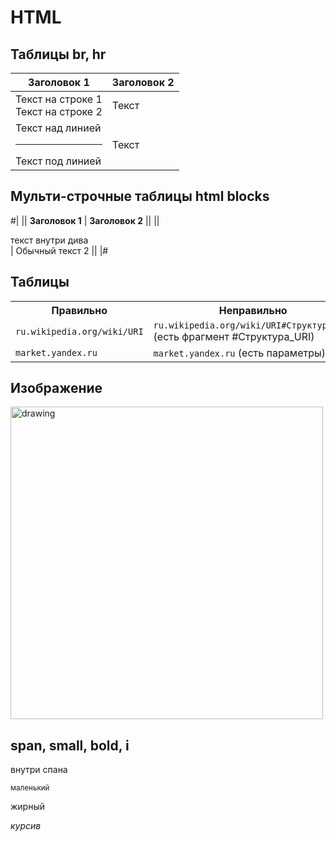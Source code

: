 # HTML

## Таблицы br, hr

| Заголовок 1                               | Заголовок 2  |
| ----------------------------------------- | ------------ |
| Текст на строке 1 <br> Текст на строке 2  | Текст        |
| Текст над линией <hr> Текст под линией    | Текст        |

## Мульти-строчные таблицы html blocks

#|
|| **Заголовок 1** | **Заголовок 2** ||
||
<div class="note">
    текст внутри дива
</div>
| Обычный текст 2 ||
|#

## Таблицы

<table>
<tbody>
<tr>
  <th>Правильно</th><th>Неправильно</th>
</tr>
<tr>
  <td><code>ru.wikipedia.org/wiki/URI</code></td>
  <td><code>ru.wikipedia.org/wiki/URI#Структура_URI</code> (есть фрагмент #Структура_URI)</td>
</tr>
<tr>
  <td><code>market.yandex.ru</code></td>
  <td><code>market.yandex.ru</code> (есть параметры)</td>
</tr>
</tbody>
</table>

## Изображение

<img src="https://ya.ru/image.png" alt="drawing" width="500"/>

## span, small, bold, i

<span>внутри спана</span>

<small>маленький</small>

<bold>жирный</bold>

<i>курсив</i>
